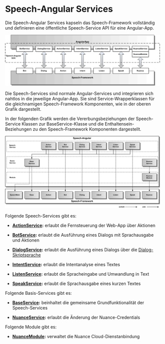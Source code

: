 # Speech-Angular Services

Die Speech-Angular Services kapseln das Speech-Framework vollständig und definieren eine öffentliche Speech-Service API für eine Angular-App.


![Service-Architektur](Service-1.gif)


Die Speech-Services sind normale Angular-Services und integrieren sich nahtlos in die jeweilige Angular-App. Sie sind Service-Wrapperklassen für die gleichnamigen Speech-Framework Komponenten, wie in der oberen Grafik dargestellt.

In der folgenden Grafik werden die Vererbungsbeziehungen der Speech-Service Klassen zur BaseService-Klasse und die Enthaltensein-Beziehungen zu den Speech-Framework Komponenten dargestellt.

![Service-Architektur](Service-2.gif)


Folgende Speech-Services gibt es:


* **[ActionService](./action/ActionService.md):** erlaubt die Fernsteuerung der Web-App über Aktionen

* **[BotService](./bot/BotService.md):** erlaubt die Ausführung eines Dialogs mit Sprachausgabe und Aktionen

* **[DialogService](./dialog/DialogService.md):** erlaubt die Ausführung eines Dialogs über die [Dialog-Skriptsprache](./bot/DialogScript.md)

* **[IntentService](./intent/IntentService.md):** erlaubt die Intentanalyse eines Textes

* **[ListenService](./listen/ListenService.md):** erlaubt die Spracheingabe und Umwandlung in Text

* **[SpeakService](./speak/SpeakService.md):** erlaubt die Sprachausgabe eines kurzen Textes


Folgende Basis-Services gibt es:


* **[BaseService](./base/BaseService.md):** beinhaltet die gemeinsame Grundfunktionalität der Speech-Services

* **[NuanceService](./nuance/NuanceService.md):** erlaubt die Änderung der Nuance-Credentials


Folgende Module gibt es:


* **[NuanceModule](./../cloud/nuance/Nuance.md):** verwaltet die Nuance Cloud-Dienstanbindung

